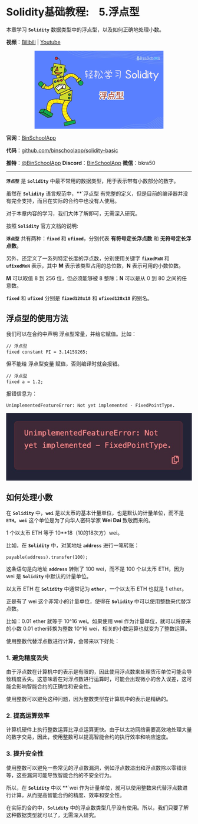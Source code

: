 # Solidity基础教程:&nbsp;&nbsp;&nbsp;&nbsp;5.浮点型 

本章学习 **`Solidity`** 数据类型中的浮点型，以及如何正确地处理小数。

**视频**：[Bilibili](https://#)  |  [Youtube](https://#)
<p align="center"><img src="./img/solidity-basic-v10.png" align="middle" /></p>

**官网**：[BinSchoolApp](https://binschool.app)

**代码**：[github.com/binschoolapp/solidity-basic](https://github.com/binschoolapp/solidity-basic)

**推特**：[@BinSchoolApp](https://twitter.com/BinSchoolApp)    **Discord**：[BinSchoolApp](https://discord.gg/PB2YEvggWq)   **微信**：bkra50 

-----
**`浮点型`** 是 **`Solidity`** 中最不常用的数据类型，用于表示带有小数部分的数字。 

虽然在 **`Solidity`** 语言规范中，**`浮点型 有完整的定义，但是目前的编译器并没有完全支持，而且在实际的合约中也没有人使用。

对于本章内容的学习，我们大体了解即可，无需深入研究。

按照 **`Solidity`** 官方文档的说明:

**`浮点型`** 共有两种：**`fixed`** 和 **`ufixed`**，分别代表 **有符号定长浮点数** 和 **无符号定长浮点数**。

另外，还定义了一系列特定长度的浮点数，分别使用关键字 **`fixedMxN`** 和 **`ufixedMxN`** 表示，其中 **M** 表示该类型占用的总位数，**N** 表示可用的小数位数。

**M** 可以取值 8 到 256 位，但必须能够被 8 整除；**N** 可以是从 0 到 80 之间的任意数。

**`fixed`** 和 **`ufixed`** 分别是 **`fixed128x18`** 和 **`ufixed128x18`** 的别名。

## 浮点型的使用方法
我们可以在合约中声明 浮点型常量，并给它赋值。比如：

```solidity
// 浮点型
fixed constant PI = 3.14159265;
```

但不能给 浮点型变量 赋值，否则编译时就会报错。

```solidity
// 浮点型
fixed a = 1.2;
```

报错信息为：

```solidity
UnimplementedFeatureError: Not yet implemented - FixedPointType.
```

<p align="center"><img src="./img/valuetype-float-error.png" align="middle"/></p>

## 如何处理小数

在 **`Solidity`** 中，**`wei`** 是以太币的基本计量单位，也是默认的计量单位，而不是 **`ETH`**。**`wei`** 这个单位是为了向华人密码学家 **Wei Dai** 致敬而来的。

1 个以太币 ETH 等于 10**18（10的18次方）wei。

比如，在 **`Solidity`** 中，对某地址 **`address`** 进行一笔转账：

```solidity
payable(address).transfer(100);
```

这条语句是向地址 **`address`** 转账了 100 wei，而不是 100 个以太币 ETH，因为 wei 是 **`Solidity`** 中默认的计量单位。

以太币 ETH 在 **`Solidity`** 中通常记为 **`ether`**，一个以太币 ETH 也就是 1 ether。

正是有了 wei 这个非常小的计量单位，使得在 **`Solidity`** 中可以使用整数来代替浮点数。

比如：0.01 ether 就等于 10^16 wei。如果使用 wei 作为计量单位，就可以将原来的小数 0.01 ether转换为整数 10^16 wei，相关的小数运算也就变为了整数运算。

使用整数代替浮点数进行计算，会带来以下好处：

### 1. 避免精度丢失
由于浮点数在计算机中的表示是有限的，因此使用浮点数来处理货币单位可能会导致精度丢失。这意味着在对浮点数进行运算时，可能会出现微小的舍入误差，这可能会影响智能合约的正确性和安全性。

使用整数可以避免这种问题，因为整数类型在计算机中的表示是精确的。

### 2. 提高运算效率
计算机硬件上执行整数运算比浮点运算更快。由于以太坊网络需要高效地处理大量的数字交易，因此，使用整数可以提高智能合约的执行效率和响应速度。

### 3. 提升安全性
使用整数可以避免一些常见的浮点数漏洞，例如浮点数溢出和浮点数除以零错误等，这些漏洞可能导致智能合约的不安全行为。

所以，在 **`Solidity`** 中以 **`wei 作为计量单位，就可以使用整数来代替浮点数进行计算，从而提高智能合约的精度、效率和安全性。

在实际的合约中，**`Solidity`** 中的浮点数类型几乎没有使用。所以，我们只要了解这种数据类型就可以了，无需深入研究。
